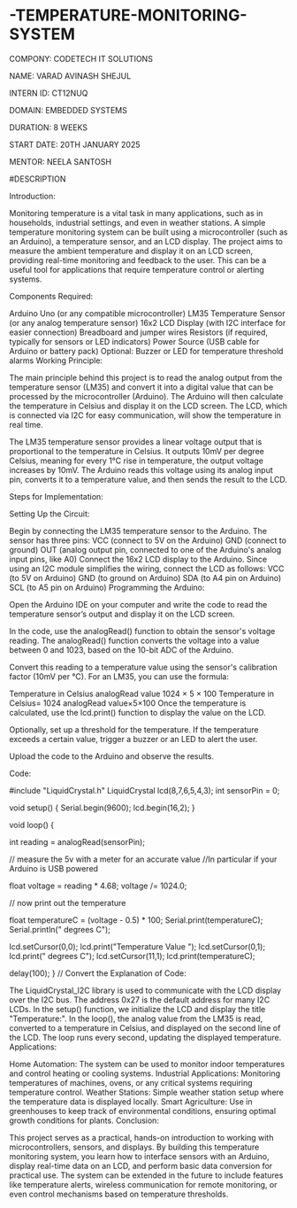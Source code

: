 # -TEMPERATURE-MONITORING-SYSTEM

COMPONY: CODETECH IT SOLUTIONS

NAME: VARAD AVINASH SHEJUL

INTERN ID: CT12NUQ

DOMAIN: EMBEDDED SYSTEMS

DURATION: 8 WEEKS

START DATE: 20TH JANUARY 2025

MENTOR: NEELA SANTOSH

#DESCRIPTION

Introduction:

Monitoring temperature is a vital task in many applications, such as in households, industrial settings, and even in weather stations. A simple temperature monitoring system can be built using a microcontroller (such as an Arduino), a temperature sensor, and an LCD display. The project aims to measure the ambient temperature and display it on an LCD screen, providing real-time monitoring and feedback to the user. This can be a useful tool for applications that require temperature control or alerting systems.

Components Required:

Arduino Uno (or any compatible microcontroller) LM35 Temperature Sensor (or any analog temperature sensor) 16x2 LCD Display (with I2C interface for easier connection) Breadboard and jumper wires Resistors (if required, typically for sensors or LED indicators) Power Source (USB cable for Arduino or battery pack) Optional: Buzzer or LED for temperature threshold alarms Working Principle:

The main principle behind this project is to read the analog output from the temperature sensor (LM35) and convert it into a digital value that can be processed by the microcontroller (Arduino). The Arduino will then calculate the temperature in Celsius and display it on the LCD screen. The LCD, which is connected via I2C for easy communication, will show the temperature in real time.

The LM35 temperature sensor provides a linear voltage output that is proportional to the temperature in Celsius. It outputs 10mV per degree Celsius, meaning for every 1°C rise in temperature, the output voltage increases by 10mV. The Arduino reads this voltage using its analog input pin, converts it to a temperature value, and then sends the result to the LCD.

Steps for Implementation:

Setting Up the Circuit:

Begin by connecting the LM35 temperature sensor to the Arduino. The sensor has three pins: VCC (connect to 5V on the Arduino) GND (connect to ground) OUT (analog output pin, connected to one of the Arduino's analog input pins, like A0) Connect the 16x2 LCD display to the Arduino. Since using an I2C module simplifies the wiring, connect the LCD as follows: VCC (to 5V on Arduino) GND (to ground on Arduino) SDA (to A4 pin on Arduino) SCL (to A5 pin on Arduino) Programming the Arduino:

Open the Arduino IDE on your computer and write the code to read the temperature sensor’s output and display it on the LCD screen.

In the code, use the analogRead() function to obtain the sensor's voltage reading. The analogRead() function converts the voltage into a value between 0 and 1023, based on the 10-bit ADC of the Arduino.

Convert this reading to a temperature value using the sensor's calibration factor (10mV per °C). For an LM35, you can use the formula:

Temperature in Celsius
analogRead value 1024 × 5 × 100 Temperature in Celsius= 1024 analogRead value​×5×100 Once the temperature is calculated, use the lcd.print() function to display the value on the LCD.

Optionally, set up a threshold for the temperature. If the temperature exceeds a certain value, trigger a buzzer or an LED to alert the user.

Upload the code to the Arduino and observe the results.

Code:

#include "LiquidCrystal.h" LiquidCrystal lcd(8,7,6,5,4,3); int sensorPin = 0;

void setup() { Serial.begin(9600); lcd.begin(16,2); }

void loop() {

int reading = analogRead(sensorPin);

// measure the 5v with a meter for an accurate value //In particular if your Arduino is USB powered

float voltage = reading * 4.68; voltage /= 1024.0;

// now print out the temperature

float temperatureC = (voltage - 0.5) * 100; Serial.print(temperatureC); Serial.println(" degrees C");

lcd.setCursor(0,0); lcd.print("Temperature Value "); lcd.setCursor(0,1); lcd.print(" degrees C"); lcd.setCursor(11,1); lcd.print(temperatureC);

delay(100); } // Convert the Explanation of Code:

The LiquidCrystal_I2C library is used to communicate with the LCD display over the I2C bus. The address 0x27 is the default address for many I2C LCDs. In the setup() function, we initialize the LCD and display the title "Temperature:". In the loop(), the analog value from the LM35 is read, converted to a temperature in Celsius, and displayed on the second line of the LCD. The loop runs every second, updating the displayed temperature. Applications:

Home Automation: The system can be used to monitor indoor temperatures and control heating or cooling systems. Industrial Applications: Monitoring temperatures of machines, ovens, or any critical systems requiring temperature control. Weather Stations: Simple weather station setup where the temperature data is displayed locally. Smart Agriculture: Use in greenhouses to keep track of environmental conditions, ensuring optimal growth conditions for plants. Conclusion:

This project serves as a practical, hands-on introduction to working with microcontrollers, sensors, and displays. By building this temperature monitoring system, you learn how to interface sensors with an Arduino, display real-time data on an LCD, and perform basic data conversion for practical use. The system can be extended in the future to include features like temperature alerts, wireless communication for remote monitoring, or even control mechanisms based on temperature thresholds.
